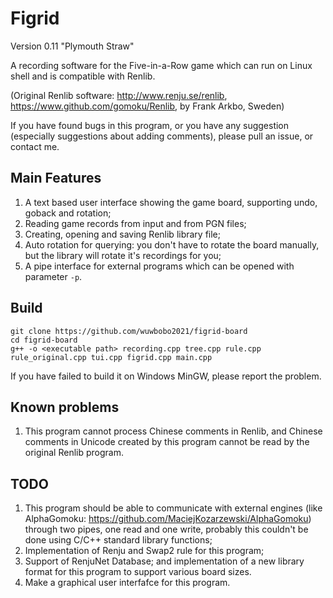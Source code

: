 # Figrid
Version 0.11 "Plymouth Straw"

A recording software for the Five-in-a-Row game which can run on Linux shell and is compatible with Renlib.

(Original Renlib software: <http://www.renju.se/renlib>, <https://www.github.com/gomoku/Renlib>, by Frank Arkbo, Sweden)

If you have found bugs in this program, or you have any suggestion (especially suggestions about adding comments), please pull an issue, or contact me.

## Main Features
1. A text based user interface showing the game board, supporting undo, goback and rotation;
2. Reading game records from input and from PGN files;
3. Creating, opening and saving Renlib library file;
4. Auto rotation for querying: you don't have to rotate the board manually, but the library will rotate it's recordings for you;
5. A pipe interface for external programs which can be opened with parameter `-p`.

## Build
```
git clone https://github.com/wuwbobo2021/figrid-board
cd figrid-board
g++ -o <executable path> recording.cpp tree.cpp rule.cpp rule_original.cpp tui.cpp figrid.cpp main.cpp
```
If you have failed to build it on Windows MinGW, please report the problem.

## Known problems
1. This program cannot process Chinese comments in Renlib, and Chinese comments in Unicode created by this program cannot be read by the original Renlib program.

## TODO
1. This program should be able to communicate with external engines (like AlphaGomoku: <https://github.com/MaciejKozarzewski/AlphaGomoku>) through two pipes, one read and one write, probably this couldn't be done using C/C++ standard library functions;
2. Implementation of Renju and Swap2 rule for this program;
3. Support of RenjuNet Database; and implementation of a new library format for this program to support various board sizes.
4. Make a graphical user interfafce for this program.

